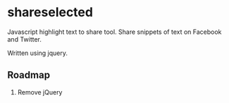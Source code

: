 # shareselected

Javascript highlight text to share tool. Share snippets of text on Facebook and Twitter.

Written using jquery.

## Roadmap

1. Remove jQuery
